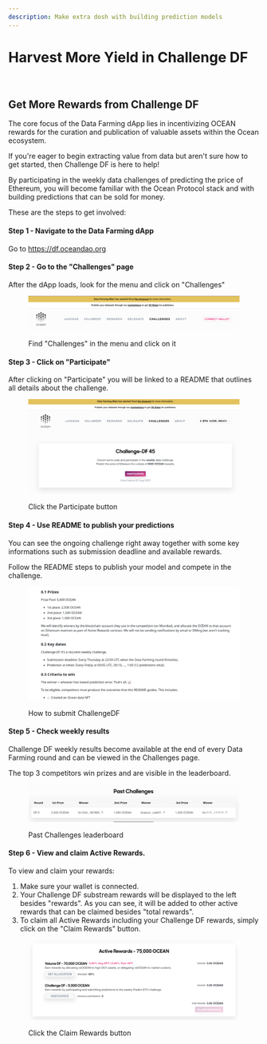```yaml
---
description: Make extra dosh with building prediction models
---
```


# Harvest More Yield in Challenge DF

<figure><img src="../../.gitbook/assets/rewards/gif/challenge-df.gif" alt=""></figure>

## Get More Rewards from Challenge DF

The core focus of the Data Farming dApp lies in incentivizing OCEAN rewards for the curation and publication of valuable assets within the Ocean ecosystem.

If you're eager to begin extracting value from data but aren't sure how to get started, then Challenge DF is here to help!

By participating in the weekly data challenges of predicting the price of Ethereum, you will become familiar with the Ocean Protocol stack and with building predictions that can be sold for money.

These are the steps to get involved:

#### Step 1 - Navigate to the Data Farming dApp

Go to https://df.oceandao.org

#### Step 2 - Go to the "Challenges" page

After the dApp loads, look for the menu and click on "Challenges"

<figure><img src="../../.gitbook/assets/rewards/challenge-page.png" alt=""><figcaption><p>Find "Challenges" in the menu and click on it</p></figcaption></figure>

#### Step 3 - Click on "Participate"

After clicking on "Participate" you will be linked to a README that outlines all details about the challenge.

<figure><img src="../../.gitbook/assets/rewards/challenge-active.png" alt=""><figcaption><p>Click the Participate button</p></figcaption></figure>

#### Step 4 - Use README to publish your predictions

You can see the ongoing challenge right away together with some key informations such as submission deadline and available rewards.

Follow the README steps to publish your model and compete in the challenge.

<figure><img src="../../.gitbook/assets/rewards/challenge-df-readme.png" alt=""><figcaption><p>How to submit ChallengeDF</p></figcaption></figure>

#### Step 5 - Check weekly results

Challenge DF weekly results become available at the end of every Data Farming round and can be viewed in the Challenges page.

The top 3 competitors win prizes and are visible in the leaderboard.

<figure><img src="../../.gitbook/assets/rewards/challenge-history.png" alt=""><figcaption><p>Past Challenges leaderboard</p></figcaption></figure>

#### Step 6 - View and claim Active Rewards.

To view and claim your rewards:

1. Make sure your wallet is connected.
2. Your Challenge DF substream rewards will be displayed to the left besides "rewards". As you can see, it will be added to other active rewards that can be claimed besides "total rewards".
3. To claim all Active Rewards including your Challenge DF rewards, simply click on the "Claim Rewards" button.

<figure><img src="../../.gitbook/assets/rewards/challenge-substream.png" alt=""><figcaption><p>Click the Claim Rewards button</p></figcaption></figure>



